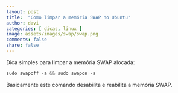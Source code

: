```yaml
---
layout: post
title:  "Como limpar a memória SWAP no Ubuntu"
author: davi
categories: [ dicas, linux ]
image: assets/images/swap/swap.png
comments: false
share: false
---
```


Dica simples para limpar a memória SWAP alocada:

```c
sudo swapoff -a && sudo swapon -a
```

Basicamente este comando desabilita e reabilita a memória SWAP.